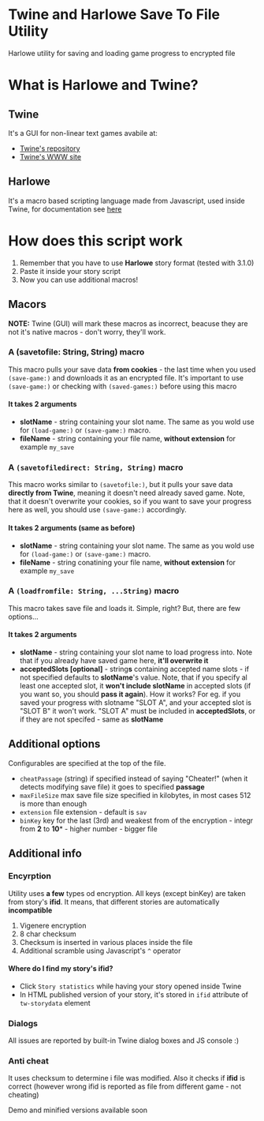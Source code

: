 # Twine and Harlowe Save To File Utility
Harlowe utility for saving and loading game progress to encrypted file
# What is Harlowe and Twine?
## Twine
It's a GUI for non-linear text games avabile at: 
- [Twine's repository](https://github.com/klembot/twinejs "Twine's repository")
- [Twine's WWW site](https://twinery.org/2/)
## Harlowe
It's a macro based scripting language made from Javascript, used inside Twine, for documentation see [here](https://twine2.neocities.org/)
# How does this script work
1. Remember that you have to use **Harlowe** story format (tested with 3.1.0)
2. Paste it inside your story script
3. Now you can use additional macros!
## Macors
**NOTE:** Twine (GUI) will mark these macros as incorrect, beacuse they are not it's native macros - don't worry, they'll work.
### A <span color="red">(savetofile: String, String)</span> macro
This macro pulls your save data **from cookies** - the last time when you used `(save-game:)` and downloads it as an encrypted file. It's important to use `(save-game:)` or checking with `(saved-games:)` before using this macro
#### It takes **2** arguments
- **slotName** - string containing your slot name. The same as you wold use for `(load-game:)` or `(save-game:)` macro.
- **fileName** - string containing your file name, **without extension** for example `my_save`
### A `(savetofiledirect: String, String)` macro
This macro works similar to `(savetofile:)`, but it pulls your save data **directly from Twine**, meaning it doesn't need already saved game. Note, that it doesn't overwrite your cookies, so if you want to save your progress here as well, you should use `(save-game:)` accordingly.
#### It takes **2** arguments (same as before)
- **slotName** - string containing your slot name. The same as you wold use for `(load-game:)` or `(save-game:)` macro.
- **fileName** - string conatining your file name, **without extension** for example `my_save`
### A `(loadfromfile: String, ...String)` macro
This macro takes save file and loads it. Simple, right? But, there are few options...
#### It takes **2** arguments
- **slotName** - string containing your slot name to load progress into. Note that if you already have saved game here, **it'll overwrite it**
- **acceptedSlots [optional]** - string**s** containing accepted name slots - if not specified defaults to **slotName**'s value. Note, that if you specify al least one accepted slot, it **won't include slotName** in accepted slots (if you want so, you should **pass it again**). How it works? For eg. if you saved your progress with slotname "SLOT A", and your accepted slot is "SLOT B" it won't work. "SLOT A" must be included in **acceptedSlots**, or if they are not specifed - same as **slotName**
## Additional options
Configurables are specified at the top of the file.
- `cheatPassage` (string) if specified instead of saying "Cheater!" (when it detects modifying save file) it goes to specified **passage**
- `maxFileSize` max save file size specified in kilobytes, in most cases 512 is more than enough
- `extension` file extension - default is `sav`
- `binKey` key for the last (3rd) and weakest from of the encryption - integr from **2** to **10*** - higher number - bigger file
## Additional info
### Encyrption
Utility uses **a few** types od encryption. All keys (except binKey) are taken from story's **ifid**. It means, that different stories are automatically **incompatible**
1. Vigenere encryption
2. 8 char checksum
3. Checksum is inserted in various places inside the file
4. Additional scramble using Javascript's `^` operator
#### Where do I find my story's ifid?
- Click `Story statistics` while having your story opened inside Twine
- In HTML published version of your story, it's stored in `ifid` attribute of `tw-storydata` element
### Dialogs
All issues are reported by built-in Twine dialog boxes and JS console :)
### Anti cheat
It uses checksum to determine i file was modified. Also it checks if **ifid** is correct (however wrong ifid is reported as file from different game - not cheating) 

Demo and minified versions available soon
